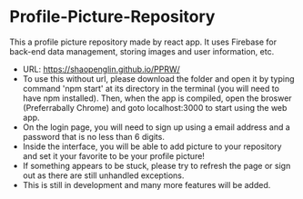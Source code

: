# Profile-Picture-Repository
This a profile picture repository made by react app. It uses Firebase for back-end data management, storing images and user information, etc.
- URL: https://shaopenglin.github.io/PPRW/
- To use this without url, please download the folder and open it by typing command 'npm start' at its directory in the terminal (you will need to have npm installed). Then, when the app is compiled, open the broswer (Preferrabally Chrome) and goto localhost:3000 to start using the web app.
- On the login page, you will need to sign up using a email address and a password that is no less than 6 digits.
- Inside the interface, you will be able to add picture to your repository and set it your favorite to be your profile picture!
- If something appears to be stuck, please try to refresh the page or sign out as there are still unhandled exceptions.
- This is still in development and many more features will be added.
